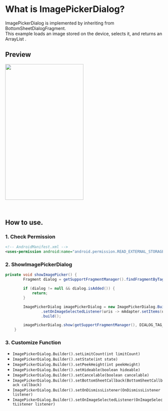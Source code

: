 What is ImagePickerDialog?
==========================

ImagePickerDialog is implemented by inheriting from BottomSheetDialogFragment.<br/>This example loads an image stored on the device, selects it, and returns an ArrayList <Uri>.

Preview
-------

<p><img src="http://drive.google.com/uc?export=view&id=1-xhzSN-Qqed-x47qAPzupaW96THurLgH" width="250" height="435"><p/>

<br/>

How to use.
-----------

### 1. Check Permission

```xml
<!-- AndroidManifest.xml -->
<uses-permission android:name="android.permission.READ_EXTERNAL_STORAGE" />
```

### 2. ShowImagePickerDialog

```java
private void showImagePicker() {
        Fragment dialog = getSupportFragmentManager().findFragmentByTag(DIALOG_TAG_IMAGE_PICKER);

        if (dialog != null && dialog.isAdded()) {
            return;
        }

        ImagePickerDialog imagePickerDialog = new ImagePickerDialog.Builder()
                .setOnImageSelectedListener(uris -> mAdapter.setItems(uris))
                .build();

        imagePickerDialog.show(getSupportFragmentManager(), DIALOG_TAG_IMAGE_PICKER);
    }
```

### 3. Customize Function

-	`ImagePickerDialog.Builder().setLimitCount(int limitCount)`
-	`ImagePickerDialog.Builder().setState(int state)`
-	`ImagePickerDialog.Builder().setPeekHeight(int peekHeight)`
-	`ImagePickerDialog.Builder().setHideable(boolean hideable)`
-	`ImagePickerDialog.Builder().setCancelable(boolean cancelable)`
-	`ImagePickerDialog.Builder().setBottomSheetCallback(BottomSheetCallback callback)`
-	`ImagePickerDialog.Builder().setOnDismissListener(OnDismissListener listener)`
-	`ImagePickerDialog.Builder().setOnImageSelectedListener(OnImageSelectListener listener)`
